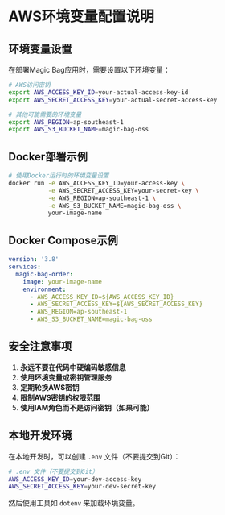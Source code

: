# AWS环境变量配置说明

## 环境变量设置

在部署Magic Bag应用时，需要设置以下环境变量：

```bash
# AWS访问密钥
export AWS_ACCESS_KEY_ID=your-actual-access-key-id
export AWS_SECRET_ACCESS_KEY=your-actual-secret-access-key

# 其他可能需要的环境变量
export AWS_REGION=ap-southeast-1
export AWS_S3_BUCKET_NAME=magic-bag-oss
```

## Docker部署示例

```bash
# 使用Docker运行时的环境变量设置
docker run -e AWS_ACCESS_KEY_ID=your-access-key \
           -e AWS_SECRET_ACCESS_KEY=your-secret-key \
           -e AWS_REGION=ap-southeast-1 \
           -e AWS_S3_BUCKET_NAME=magic-bag-oss \
           your-image-name
```

## Docker Compose示例

```yaml
version: '3.8'
services:
  magic-bag-order:
    image: your-image-name
    environment:
      - AWS_ACCESS_KEY_ID=${AWS_ACCESS_KEY_ID}
      - AWS_SECRET_ACCESS_KEY=${AWS_SECRET_ACCESS_KEY}
      - AWS_REGION=ap-southeast-1
      - AWS_S3_BUCKET_NAME=magic-bag-oss
```

## 安全注意事项

1. **永远不要在代码中硬编码敏感信息**
2. **使用环境变量或密钥管理服务**
3. **定期轮换AWS密钥**
4. **限制AWS密钥的权限范围**
5. **使用IAM角色而不是访问密钥（如果可能）**

## 本地开发环境

在本地开发时，可以创建 `.env` 文件（不要提交到Git）：

```bash
# .env 文件（不要提交到Git）
AWS_ACCESS_KEY_ID=your-dev-access-key
AWS_SECRET_ACCESS_KEY=your-dev-secret-key
```

然后使用工具如 `dotenv` 来加载环境变量。
